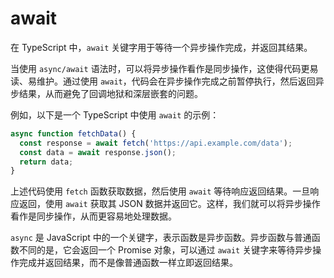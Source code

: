 # await
在 TypeScript 中，`await` 关键字用于等待一个异步操作完成，并返回其结果。

当使用 `async/await` 语法时，可以将异步操作看作是同步操作，这使得代码更易读、易维护。通过使用 `await`，代码会在异步操作完成之前暂停执行，然后返回异步结果，从而避免了回调地狱和深层嵌套的问题。

例如，以下是一个 TypeScript 中使用 `await` 的示例：

```typescript
async function fetchData() {
  const response = await fetch('https://api.example.com/data');
  const data = await response.json();
  return data;
}
```

上述代码使用 `fetch` 函数获取数据，然后使用 `await` 等待响应返回结果。一旦响应返回，使用 `await` 获取其 JSON 数据并返回它。这样，我们就可以将异步操作看作是同步操作，从而更容易地处理数据。

`async` 是 JavaScript 中的一个关键字，表示函数是异步函数。异步函数与普通函数不同的是，它会返回一个 Promise 对象，可以通过 `await` 关键字来等待异步操作完成并返回结果，而不是像普通函数一样立即返回结果。